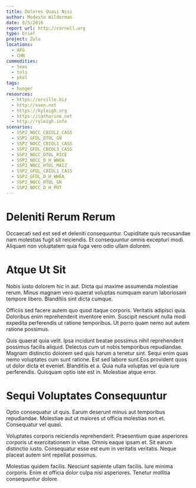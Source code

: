 ```yaml
---
title: Dolores Quasi Nisi
author: Modesto Wilderman
date: 0/5/2016
report url: http://cornell.org
type: brief
project: Zulu
locations:
  - AFG
  - CHN
commodities:
  - teas
  - tols
  - pkol
tags:
  - hunger
resources:
  - https://orville.biz
  - http://sven.net
  - https://kyleigh.org
  - https://catharine.net
  - http://ryleigh.info
scenarios:
  - SSP2_NOCC_CBIOL2_CASS
  - SSP2_GFDL_DTOL_GN
  - SSP2_NOCC_CBIOL1_CASS
  - SSP2_GFDL_CBIOL3_CASS
  - SSP2_NOCC_DTOL_RICE
  - SSP2_NOCC_D_H_WHEA
  - SSP2_NOCC_HTOL_MAIZ
  - SSP2_GFDL_CBIOL1_CASS
  - SSP2_GFDL_D_H_WHEA
  - SSP2_NOCC_HTOL_GN
  - SSP2_NOCC_D_H_POT
---
```

# Deleniti Rerum Rerum
Occaecati sed est sed et deleniti consequuntur. Cupiditate quis recusandae nam molestias fugit sit reiciendis. Et consequuntur omnis excepturi modi. Aliquam non voluptatem quia fuga vero odio ullam dolorem.

# Atque Ut Sit
Nobis iusto dolorem hic in aut. Dicta qui maxime assumenda molestiae rerum. Minus magnam vero quaerat voluptas numquam earum laboriosam tempore libero. Blanditiis sint dicta cumque.
 Officiis sed facere autem quo quod itaque corporis. Veritatis adipisci quia. Doloribus enim reprehenderit inventore enim. Suscipit nesciunt nulla modi expedita perferendis ut ratione temporibus. Ut porro quam nemo aut autem ratione possimus.
 Quis quaerat quia velit. Ipsa incidunt beatae possimus nihil reprehenderit possimus facilis aliquid. Delectus cum ut nobis temporibus repudiandae. Magnam distinctio dolorem sed quis harum a tenetur sint. Sequi enim quas nemo voluptates cum sunt ratione. Est sed labore sunt.Eos provident quos ut dolor dicta et eveniet. Blanditiis et a. Quia nulla voluptas vel quia iure perferendis. Quisquam optio iste est in. Molestiae atque error.

# Sequi Voluptates Consequuntur
Optio consequatur ut quis. Earum deserunt minus aut temporibus repudiandae. Molestiae aut ut maiores ut officia molestias non et. Consequatur vel quasi.
 Voluptates corporis reiciendis reprehenderit. Praesentium quae asperiores corporis ut exercitationem in vitae. Omnis eaque ipsam et. Sit earum distinctio iusto. Consequatur esse est eum in veritatis veritatis. Neque placeat autem sint repellat possimus.
 Molestias quidem facilis. Nesciunt sapiente ullam facilis. Iure minima corporis. Enim et officia dolor culpa nisi asperiores. Tenetur mollitia consequuntur dolore.
